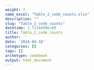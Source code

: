 ```yaml
---
weight: 2
name_excel: "Table_2_code_counts.xlsx"
description: ""
slug: "Table_2_code_counts"
datetime: 1.7134499e+09
title: Table_2_code_counts
author: ''
date: '2024-04-18'
categories: []
tags: []
archetype: codebook
output: html_document
---
```


<div class="tabcontent"></div>
